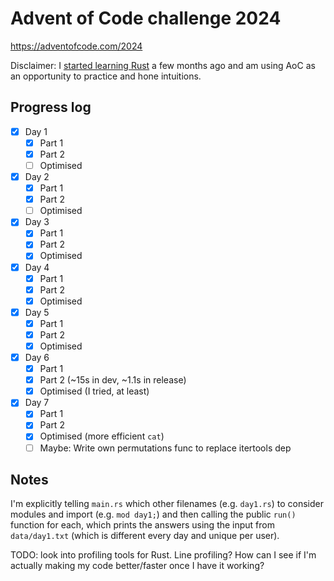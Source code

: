 # Advent of Code challenge 2024

https://adventofcode.com/2024

Disclaimer: I [started learning Rust](https://gianluca.ai/tags/rust/) a few months ago and am using AoC as an opportunity to practice and hone intuitions.

## Progress log

- [x] Day 1
    - [x] Part 1
    - [x] Part 2
    - [ ] Optimised
- [x] Day 2
    - [x] Part 1
    - [x] Part 2
    - [ ] Optimised
- [x] Day 3
    - [x] Part 1
    - [x] Part 2
    - [x] Optimised
- [x] Day 4
    - [x] Part 1
    - [x] Part 2
    - [x] Optimised
- [x] Day 5
    - [x] Part 1
    - [x] Part 2
    - [x] Optimised
- [x] Day 6
    - [x] Part 1
    - [x] Part 2 (~15s in dev, ~1.1s in release)
    - [x] Optimised (I tried, at least)
- [x] Day 7
    - [x] Part 1
    - [x] Part 2
    - [x] Optimised (more efficient `cat`)
    - [ ] Maybe: Write own permutations func to replace itertools dep

## Notes

I'm explicitly telling `main.rs` which other filenames (e.g. `day1.rs`) to consider modules and import (e.g. `mod day1;`) and then calling the public `run()` function for each, which prints the answers using the input from `data/day1.txt` (which is different every day and unique per user).

TODO: look into profiling tools for Rust. Line profiling? How can I see if I'm actually making my code better/faster once I have it working?
